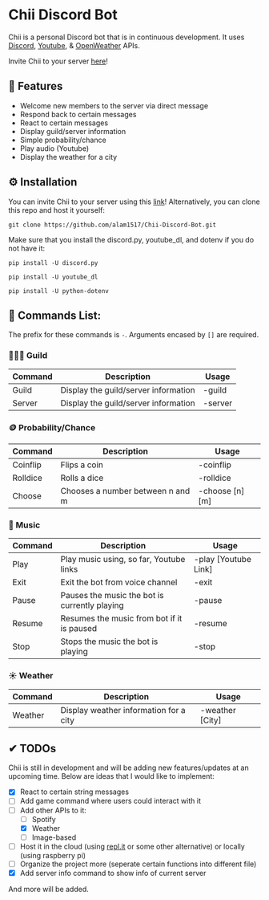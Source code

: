 # Chii Discord Bot

Chii is a personal Discord bot that is in continuous development. It uses [Discord](https://github.com/discord/discord-api-docs), [Youtube](https://github.com/ytdl-org/youtube-dl), & [OpenWeather](https://openweathermap.org/current) APIs.

Invite Chii to your server [here](https://discord.com/api/oauth2/authorize?client_id=788205742188003368&permissions=8&scope=bot)!

## 🔧 Features
* Welcome new members to the server via direct message
* Respond back to certain messages
* React to certain messages
* Display guild/server information
* Simple probability/chance
* Play audio (Youtube)
* Display the weather for a city

## ⚙ Installation
You can invite Chii to your server using this [link](https://discord.com/api/oauth2/authorize?client_id=788205742188003368&permissions=8&scope=bot)!
Alternatively, you can clone this repo and host it yourself:
```
git clone https://github.com/alam1517/Chii-Discord-Bot.git
```
Make sure that you install the discord.py, youtube_dl, and dotenv if you do not have it:
```
pip install -U discord.py

pip install -U youtube_dl

pip install -U python-dotenv
```

## 🤖 Commands List:
The prefix for these commands is `-`.
Arguments encased by `[]` are required.


### 🧑‍🤝‍🧑 Guild
| Command | Description                          | Usage   |
|---------|--------------------------------------|---------|
| Guild   | Display the guild/server information | -guild  |
| Server  | Display the guild/server information | -server |

### 🪙 Probability/Chance 
| Command  | Description                      | Usage           |
|----------|----------------------------------|-----------------|
| Coinflip | Flips a coin                     | -coinflip       |
| Rolldice | Rolls a dice                     | -rolldice       |
| Choose   | Chooses a number between n and m | -choose [n] [m] |

### 🎵 Music
| Command | Description                                   | Usage                |
|---------|-----------------------------------------------|----------------------|
| Play    | Play music using, so far, Youtube links       | -play [Youtube Link] |
| Exit    | Exit the bot from voice channel               | -exit                |
| Pause   | Pauses the music the bot is currently playing | -pause               |
| Resume  | Resumes the music from bot if it is paused    | -resume              |
| Stop    | Stops the music the bot is playing            | -stop                |

### ☀ Weather
| Command | Description                            | Usage           |
|---------|----------------------------------------|-----------------|
| Weather | Display weather information for a city | -weather [City] |

## ✔ TODOs
Chii is still in development and will be adding new features/updates at an upcoming time.
Below are ideas that I would like to implement:
- [x] React to certain string messages
- [ ] Add game command where users could interact with it
- [ ] Add other APIs to it:
  - [ ] Spotify
  - [x] Weather
  - [ ] Image-based
- [ ] Host it in the cloud (using [repl.it](https://repl.it) or some other alternative) or locally (using raspberry pi)
- [ ] Organize the project more (seperate certain functions into different file)
- [x] Add server info command to show info of current server

And more will be added.
